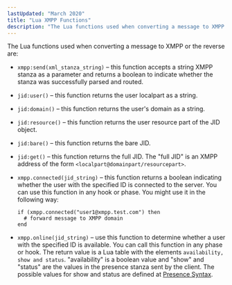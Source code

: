 ```yaml
---
lastUpdated: "March 2020"
title: "Lua XMPP Functions"
description: "The Lua functions used when converting a message to XMPP or the reverse are xmpp send xml stanza string this function accepts a string XMPP stanza as a parameter and returns a boolean to indicate whether the stanza was successfully parsed and routed jid user this function returns the user..."
---
```


The Lua functions used when converting a message to XMPP or the reverse are:

*   `xmpp:send(xml_stanza_string)` – this function accepts a string XMPP stanza as a parameter and returns a boolean to indicate whether the stanza was successfully parsed and routed.

*   `jid:user()` – this function returns the user localpart as a string.

*   `jid:domain()` – this function returns the user's domain as a string.

*   `jid:resource()` – this function returns the user resource part of the JID object.

*   `jid:bare()` – this function returns the bare JID.

*   `jid:get()` – this function returns the full JID. The "full JID" is an XMPP address of the form `<localpart@domainpart/resourcepart>`.

*   `xmpp.connected(jid_string)` – this function returns a boolean indicating whether the user with the specified ID is connected to the server. You can use this function in any hook or phase. You might use it in the following way:

    ```
    if (xmpp.connected("user1@xmpp.test.com") then
      # forward message to XMPP domain
    end
    ```

*   `xmpp.online(jid_string)` – use this function to determine whether a user with the specified ID is available. You can call this function in any phase or hook. The return value is a Lua table with the elements `availability, show and status`. "availability" is a boolean value and "show" and "status" are the values in the presence stanza sent by the client. The possible values for show and status are defined at [Presence Syntax](http://xmpp.org/rfcs/rfc6121.html#presence-syntax).